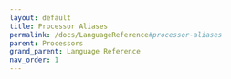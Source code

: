 ```yaml
---
layout: default
title: Processor Aliases
permalink: /docs/LanguageReference#processor-aliases
parent: Processors
grand_parent: Language Reference
nav_order: 1
---
```

